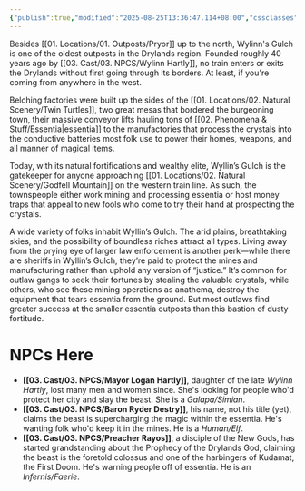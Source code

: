 ```yaml
---
{"publish":true,"modified":"2025-08-25T13:36:47.114+08:00","cssclasses":""}
---
```


Besides [[01. Locations/01. Outposts/Pryor]] up to the north, Wylinn's Gulch is one of the oldest outposts in the Drylands region. Founded roughly 40 years ago by [[03. Cast/03. NPCS/Wylinn Hartly]], no train enters or exits the Drylands without first going through its borders. At least, if you're coming from anywhere in the west.

Belching factories were built up the sides of the [[01. Locations/02. Natural Scenery/Twin Turtles]], two great mesas that bordered the burgeoning town, their massive conveyor lifts hauling tons of [[02. Phenomena & Stuff/Essentia\|essentia]] to the manufactories that process the crystals into the conductive batteries most folk use to power their homes, weapons, and all manner of magical items.

Today, with its natural fortifications and wealthy elite, Wyllin’s Gulch is the gatekeeper for anyone approaching [[01. Locations/02. Natural Scenery/Godfell Mountain]] on the western train line. As such, the townspeople either work mining and processing essentia or host money traps that appeal to new fools who come to try their hand at prospecting the crystals.

A wide variety of folks inhabit Wyllin’s Gulch. The arid plains, breathtaking skies, and the possibility of boundless riches attract all types. Living away from the prying eye of larger law enforcement is another perk—while there are sheriffs in Wyllin’s Gulch, they’re paid to protect the mines and manufacturing rather than uphold any version of “justice.” It’s common for outlaw gangs to seek their fortunes by stealing the valuable crystals, while others, who see these mining operations as anathema, destroy the equipment that tears essentia from the ground. But most outlaws find greater success at the smaller essentia outposts than this bastion of dusty fortitude.

# NPCs Here
- **[[03. Cast/03. NPCS/Mayor Logan Hartly]]**, daughter of the late _Wylinn Hartly_, lost many men and women since. She's looking for people who'd protect her city and slay the beast. She is a *Galapa/Simian*.
- **[[03. Cast/03. NPCS/Baron Ryder Destry]]**, his name, not his title (yet), claims the beast is supercharging the magic within the essentia. He's wanting folk who'd keep it in the mines. He is a *Human/Elf*.
- **[[03. Cast/03. NPCS/Preacher Rayos]]**, a disciple of the New Gods, has started grandstanding about the Prophecy of the Drylands God, claiming the beast is the foretold colossus and one of the harbingers of Kudamat, the First Doom. He's warning people off of essentia. He is an *Infernis/Faerie*.